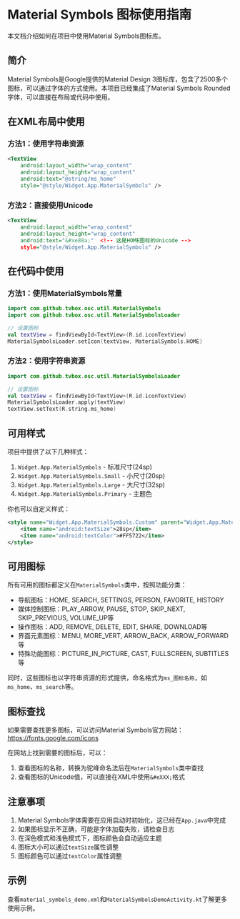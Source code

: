 # Material Symbols 图标使用指南

本文档介绍如何在项目中使用Material Symbols图标库。

## 简介

Material Symbols是Google提供的Material Design 3图标库，包含了2500多个图标，可以通过字体的方式使用。本项目已经集成了Material Symbols Rounded字体，可以直接在布局或代码中使用。

## 在XML布局中使用

### 方法1：使用字符串资源

```xml
<TextView
    android:layout_width="wrap_content"
    android:layout_height="wrap_content"
    android:text="@string/ms_home"
    style="@style/Widget.App.MaterialSymbols" />
```

### 方法2：直接使用Unicode

```xml
<TextView
    android:layout_width="wrap_content"
    android:layout_height="wrap_content"
    android:text="&#xe88a;"  <!-- 这是HOME图标的Unicode -->
    style="@style/Widget.App.MaterialSymbols" />
```

## 在代码中使用

### 方法1：使用MaterialSymbols常量

```kotlin
import com.github.tvbox.osc.util.MaterialSymbols
import com.github.tvbox.osc.util.MaterialSymbolsLoader

// 设置图标
val textView = findViewById<TextView>(R.id.iconTextView)
MaterialSymbolsLoader.setIcon(textView, MaterialSymbols.HOME)
```

### 方法2：使用字符串资源

```kotlin
import com.github.tvbox.osc.util.MaterialSymbolsLoader

// 设置图标
val textView = findViewById<TextView>(R.id.iconTextView)
MaterialSymbolsLoader.apply(textView)
textView.setText(R.string.ms_home)
```

## 可用样式

项目中提供了以下几种样式：

1. `Widget.App.MaterialSymbols` - 标准尺寸(24sp)
2. `Widget.App.MaterialSymbols.Small` - 小尺寸(20sp)
3. `Widget.App.MaterialSymbols.Large` - 大尺寸(32sp)
4. `Widget.App.MaterialSymbols.Primary` - 主题色

你也可以自定义样式：

```xml
<style name="Widget.App.MaterialSymbols.Custom" parent="Widget.App.MaterialSymbols">
    <item name="android:textSize">28sp</item>
    <item name="android:textColor">#FF5722</item>
</style>
```

## 可用图标

所有可用的图标都定义在`MaterialSymbols`类中，按照功能分类：

- 导航图标：HOME, SEARCH, SETTINGS, PERSON, FAVORITE, HISTORY
- 媒体控制图标：PLAY_ARROW, PAUSE, STOP, SKIP_NEXT, SKIP_PREVIOUS, VOLUME_UP等
- 操作图标：ADD, REMOVE, DELETE, EDIT, SHARE, DOWNLOAD等
- 界面元素图标：MENU, MORE_VERT, ARROW_BACK, ARROW_FORWARD等
- 特殊功能图标：PICTURE_IN_PICTURE, CAST, FULLSCREEN, SUBTITLES等

同时，这些图标也以字符串资源的形式提供，命名格式为`ms_图标名称`，如`ms_home`、`ms_search`等。

## 图标查找

如果需要查找更多图标，可以访问Material Symbols官方网站：
https://fonts.google.com/icons

在网站上找到需要的图标后，可以：

1. 查看图标的名称，转换为驼峰命名法后在`MaterialSymbols`类中查找
2. 查看图标的Unicode值，可以直接在XML中使用`&#eXXX;`格式

## 注意事项

1. Material Symbols字体需要在应用启动时初始化，这已经在`App.java`中完成
2. 如果图标显示不正确，可能是字体加载失败，请检查日志
3. 在深色模式和浅色模式下，图标颜色会自动适应主题
4. 图标大小可以通过`textSize`属性调整
5. 图标颜色可以通过`textColor`属性调整

## 示例

查看`material_symbols_demo.xml`和`MaterialSymbolsDemoActivity.kt`了解更多使用示例。
